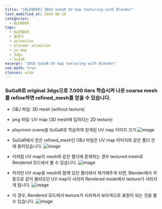 ```yaml
---
title: "[BLENDER] 3DGS SuGaR UV map texturing with Blender"
last_modified_at: 2024-06-16
categories:
  - BLENDER
tags:
  - BLENDER
  - 블렌더
  - animation
  - blender animation
  - uv map
  - 3dgs
  - SuGaR
excerpt: "3DGS SuGaR UV map texturing with Blender"
use_math: true
classes: wide
---
```


### SuGaR로 original 3dgs으로 7,000 iters 학습시켜 나온 coarse mesh를 refine하면 refined_mesh를 얻을 수 있습니다.

- OBJ 파일: 3D mesh (without texture)
- png 파일: UV map (3D mesh에 입혀지는 2D texture)

- playroom scene을 SuGaR로 학습하여 얻게된 UV map 이미지 크기
![image](https://github.com/sandokim/sandokim.github.io/assets/74639652/9bfc0c36-32d4-49fa-adb0-75032eb8bdd1)

- SuGaR에서 얻은 refined_mesh인 OBJ 파일은 UV map 이미지와 같은 폴더 안에 들어있습니다.
![image](https://github.com/sandokim/sandokim.github.io/assets/74639652/c036bd0c-aca9-48f4-b363-29aa961cd2f5)

- 이처럼 UV map이 mesh와 같은 폴더에 존재하는 경우 textured mesh로 Rendered 모드에서 볼 수 있습니다.
![image](https://github.com/sandokim/sandokim.github.io/assets/74639652/f914d662-6d2a-4af5-b083-930de935a27e)

- 하지만 UV map을 mesh와 함께 있던 폴더에서 제거해주게 되면, Blender에서 자동으로 같이 불러오던 UV map이 사라져 Rendered mode에서 texture가 사라지게 됩니다.
![image](https://github.com/sandokim/sandokim.github.io/assets/74639652/8129e4f7-3a49-46bd-8f9b-f55a70b821b0)
- 이 경우, Rendered 모드에서 texture가 사라져서 보라색으로 표현이 되는 것을 볼 수 있습니다.
![image](https://github.com/sandokim/sandokim.github.io/assets/74639652/4df0d2ff-692c-4056-bfb8-9fd132c30ab0)



